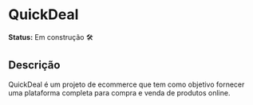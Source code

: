 
# QuickDeal

**Status:** Em construção 🛠️

## Descrição

QuickDeal é um projeto de ecommerce que tem como objetivo fornecer uma plataforma completa para compra e venda de produtos online.
